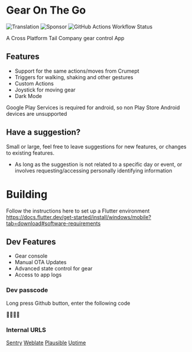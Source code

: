 # Gear On The Go

![Translation](https://img.shields.io/weblate/progress/tail_app?server=https%3A%2F%2Fweblate.codel1417.xyz&style=for-the-badge)
![Sponsor](https://img.shields.io/github/sponsors/codel1417?style=for-the-badge)
![GitHub Actions Workflow Status](https://img.shields.io/github/actions/workflow/status/codel1417/tail_app/build_apk.yml?style=for-the-badge)

A Cross Platform Tail Company gear control App

## Features

- Support for the same actions/moves from Crumept
- Triggers for walking, shaking and other gestures
- Custom Actions
- Joystick for moving gear
- Dark Mode

Google Play Services is required for android, so non Play Store Android devices are unsupported

## Have a suggestion?

Small or large, feel free to leave suggestions for new features, or changes to existing features.

- As long as the suggestion is not related to a specific day or event, or involves requesting/accessing personally identifying information

# Building

Follow the instructions here to set up a Flutter environment https://docs.flutter.dev/get-started/install/windows/mobile?tab=download#software-requirements

## Dev Features

- Gear console
- Manual OTA Updates
- Advanced state control for gear
- Access to app logs

### Dev passcode

Long press Github button, enter the following code

🦊🐉🦦🦖

### Internal URLS

[Sentry](https://sentry.codel1417.xyz/organizations/sentry/projects/tail_app/?project=2)
[Weblate](https://weblate.codel1417.xyz/projects/tail_app/tail_app/)
[Plausible](https://plausible.codel1417.xyz/tail-app)
[Uptime](https://uptime.codel1417.xyz/status/public)
